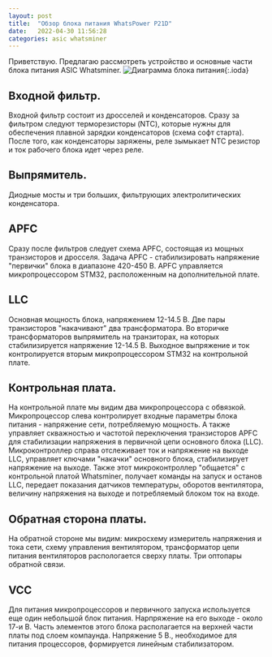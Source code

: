 ```yaml
---
layout: post
title:  "Обзор блока питания WhatsPower P21D"
date:   2022-04-30 11:56:28
categories: asic whatsminer
---
```

Приветствую. Предлагаю рассмотреть устройство и основные части блока питания ASIC Whatsminer.
![Диаграмма блока питания](https://sat0rx0.github.io/img/whatsminerP21D.png){:.ioda}
## Входной фильтр.
Входной фильтр состоит из дросселей и конденсаторов. Сразу за фильтром следуют терморезисторы (NTC), которые нужны для обеспечения плавной зарядки конденсаторов (схема софт старта).
После того, как конденсаторы заряжены, реле зымыкает NTC резистор и ток рабочего блока идет через реле.
## Выпрямитель.
Диодные мосты и три больших, фильтрующих электролитических конденсатора.
## APFC
Сразу после фильтров следует схема APFC, состоящая из мощных транзисторов и дросселя. Задача APFC - стабилизировать напряжение "первички" блока в диапазоне 420-450 В. APFC управляется микропроцессором STM32, расположенным на дополнительной плате.
## LLC
Основная мощность блока, напряжением 12-14.5 В. Две пары транзисторов "накачивают" два трансформатора. Во вторичке трансформаторов выпрямитель на транзиторах, на которых стабилизируется напряжение 12-14.5 В.
Выходное выпряжение и ток контролируется вторым микропроцессором STM32 на контрольной плате.
## Контрольная плата.
На контрольной плате мы видим два микропроцессора с обвязкой. Микропроцессор слева контролирует входные параметры блока питания - напряжение сети, потребляемую мощность. А также управляет скважностью и частотой переключения транзисторов APFC для стабилизации напряжения в первичной цепи основного блока (LLC).
Микроконтроллер справа отслеживает ток и напряжение на выходе LLC, управляет ключами "накачки" основного блока, стабилизирует напряжение на выходе. Также этот микроконтроллер "общается" с контрольной платой Whatsminer, получает команды на запуск и останов LLC, передает показания датчиков температуры, оборотов вентилятора, величину напряжения на выходе и потребляемый блоком ток на входе.
## Обратная сторона платы.
На обратной стороне мы видим: микросхему измеритель напряжения и тока сети, схему управления вентилятором, трансформатор цепи питания вентиляторов распологается сверху платы. Три оптопары обратной связи.
## VCC
Для питания микропроцессоров и первичного запуска используется еще один небольшой блок питания. Нарпряжение на его выходе - около 17-и В. Часть элементов этого блока располагается на верхней части платы под слоем компаунда.
Напряжение 5 В., необходимое для питания процессоров, формируется линейным стабилизатором.